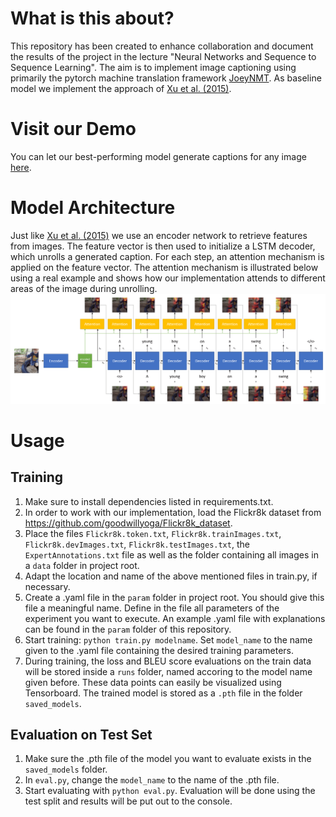 # What is this about?
This repository has been created to enhance collaboration and document the results of the project in the lecture "Neural Networks and Sequence to Sequence Learning".
The aim is to implement image captioning using primarily the pytorch machine translation framework [JoeyNMT](https://github.com/joeynmt/joeynmt).
As baseline model we implement the approach of [Xu et al. (2015)](http://arxiv.org/abs/1502.03044).

# Visit our Demo
You can let our best-performing model generate captions for any image [here](https://image2caption.pascalperle.de/).

# Model Architecture
Just like [Xu et al. (2015)](http://arxiv.org/abs/1502.03044) we use an encoder network to retrieve features from images. The feature vector is then used to initialize a LSTM decoder, which unrolls a generated caption. For each step, an attention mechanism is applied on the feature vector. The attention mechanism is illustrated below using a real example and shows how our implementation attends to different areas of the image during unrolling.  
![Unrolling](unroll-min.png)

# Usage
## Training
1. Make sure to install dependencies listed in requirements.txt.
2. In order to work with our implementation, load the Flickr8k dataset from https://github.com/goodwillyoga/Flickr8k_dataset.
3. Place the files ``Flickr8k.token.txt``, ``Flickr8k.trainImages.txt``, ``Flickr8k.devImages.txt``, ``Flickr8k.testImages.txt``, the ``ExpertAnnotations.txt`` file as well as the folder containing all images in a ``data`` folder in project root.
4. Adapt the location and name of the above mentioned files in train.py, if necessary.
5. Create a .yaml file in the ``param`` folder in project root. You should give this file a meaningful name. Define in the file all parameters of the experiment you want to execute. An example .yaml file with explanations can be found in the ``param`` folder of this repository.
6. Start training: ``python train.py modelname``. Set ``model_name`` to the name given to the .yaml file containing the desired training parameters.
7. During training, the loss and BLEU score evaluations on the train data will be stored inside a ``runs`` folder, named accoring to the model name given before. These data points can easily be visualized using Tensorboard. The trained model is stored as a ``.pth`` file in the folder ``saved_models``.

## Evaluation on Test Set
1. Make sure the .pth file of the model you want to evaluate exists in the ``saved_models`` folder.
2. In ``eval.py``, change the ``model_name`` to the name of the .pth file.
3. Start evaluating with ``python eval.py``. Evaluation will be done using the test split and results will be put out to the console.
